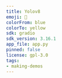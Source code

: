 ```yaml
---
title: Yolov8
emoji: 🌅
colorFrom: blue
colorTo: yellow
sdk: gradio
sdk_version: 3.16.1
app_file: app.py
pinned: false
license: gpl-3.0
tags:
- making-demos
---
```

